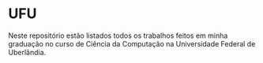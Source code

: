 # UFU
Neste repositório estão listados todos os trabalhos feitos em minha graduação no curso de Ciência da Computação na Universidade Federal de Uberlândia.
